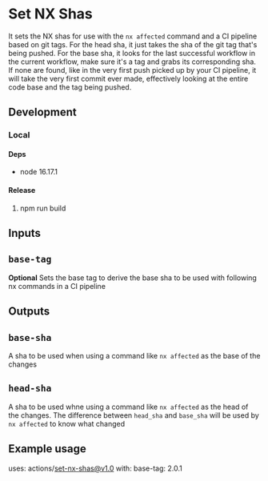 # Set NX Shas
It sets the NX shas for use with the `nx affected` command and a CI pipeline based on git tags.
For the head sha, it just takes the sha of the git tag that's being pushed.
For the base sha, it looks for the last successful workflow in the current workflow, make sure it's a tag and grabs its corresponding sha. If none are found, like in the very first push picked up by your CI pipeline, it will take the very first commit ever made, effectively looking at the entire code base and the tag being pushed.

## Development
### Local
#### Deps
- node 16.17.1

#### Release
1. npm run build

## Inputs

## `base-tag`

**Optional** Sets the base tag to derive the base sha to be used with following nx commands in a CI pipeline

## Outputs

## `base-sha`

A sha to be used when using a command like `nx affected` as the base of the changes

## `head-sha`

A sha to be used whne using a command like `nx affected` as the head of the changes. The difference between `head_sha` and `base_sha` will be used by `nx affected` to know what changed

## Example usage

uses: actions/set-nx-shas@v1.0
with:
  base-tag: 2.0.1
